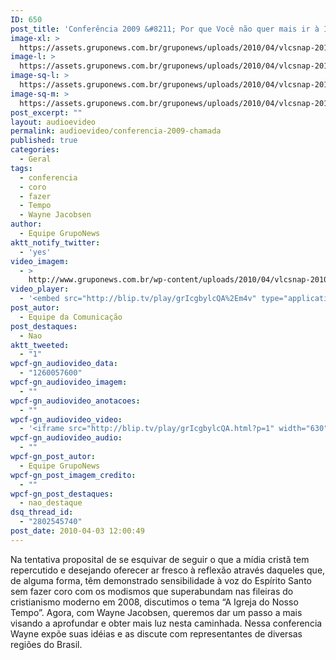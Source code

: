 ```yaml
---
ID: 650
post_title: 'Conferência 2009 &#8211; Por que Você não quer mais ir à Igreja? &#8211; Chamada'
image-xl: >
  https://assets.gruponews.com.br/gruponews/uploads/2010/04/vlcsnap-2010-01-23-10h20m44s141.png
image-l: >
  https://assets.gruponews.com.br/gruponews/uploads/2010/04/vlcsnap-2010-01-23-10h20m44s141.png
image-sq-l: >
  https://assets.gruponews.com.br/gruponews/uploads/2010/04/vlcsnap-2010-01-23-10h20m44s141.png
image-sq-m: >
  https://assets.gruponews.com.br/gruponews/uploads/2010/04/vlcsnap-2010-01-23-10h20m44s141-720x540.png
post_excerpt: ""
layout: audioevideo
permalink: audioevideo/conferencia-2009-chamada
published: true
categories:
  - Geral
tags:
  - conferencia
  - coro
  - fazer
  - Tempo
  - Wayne Jacobsen
author:
  - Equipe GrupoNews
aktt_notify_twitter:
  - 'yes'
video_imagem:
  - >
    http://www.gruponews.com.br/wp-content/uploads/2010/04/vlcsnap-2010-01-23-10h20m44s141.png
video_player:
  - '<embed src="http://blip.tv/play/grIcgbylcQA%2Em4v" type="application/x-shockwave-flash" width="630" height="384" allowscriptaccess="always" allowfullscreen="true"></embed>'
post_autor:
  - Equipe da Comunicação
post_destaques:
  - Nao
aktt_tweeted:
  - "1"
wpcf-gn_audiovideo_data:
  - "1260057600"
wpcf-gn_audiovideo_imagem:
  - ""
wpcf-gn_audiovideo_anotacoes:
  - ""
wpcf-gn_audiovideo_video:
  - '<iframe src="http://blip.tv/play/grIcgbylcQA.html?p=1" width="630" height="384" frameborder="0" allowfullscreen></iframe><embed type="application/x-shockwave-flash" src="http://a.blip.tv/api.swf#grIcgbylcQA" style="display:none"></embed>'
wpcf-gn_audiovideo_audio:
  - ""
wpcf-gn_post_autor:
  - Equipe GrupoNews
wpcf-gn_post_imagem_credito:
  - ""
wpcf-gn_post_destaques:
  - nao_destaque
dsq_thread_id:
  - "2802545740"
post_date: 2010-04-03 12:00:49
---
```

Na tentativa proposital de se esquivar de seguir o que a mídia cristã tem repercutido e desejando oferecer ar fresco à reflexão através daqueles que, de alguma forma, têm demonstrado sensibilidade à voz do Espírito Santo sem fazer coro com os modismos que superabundam nas fileiras do cristianismo moderno em 2008, discutimos o tema “A Igreja do Nosso Tempo”. Agora, com Wayne Jacobsen, queremos dar um passo a mais visando a aprofundar e obter mais luz nesta caminhada. Nessa conferencia Wayne expõe suas idéias e as discute com representantes de diversas regiões do Brasil.